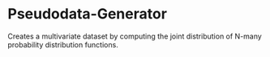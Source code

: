 # Pseudodata-Generator

Creates a multivariate dataset by computing the joint distribution of N-many probability distribution functions.
